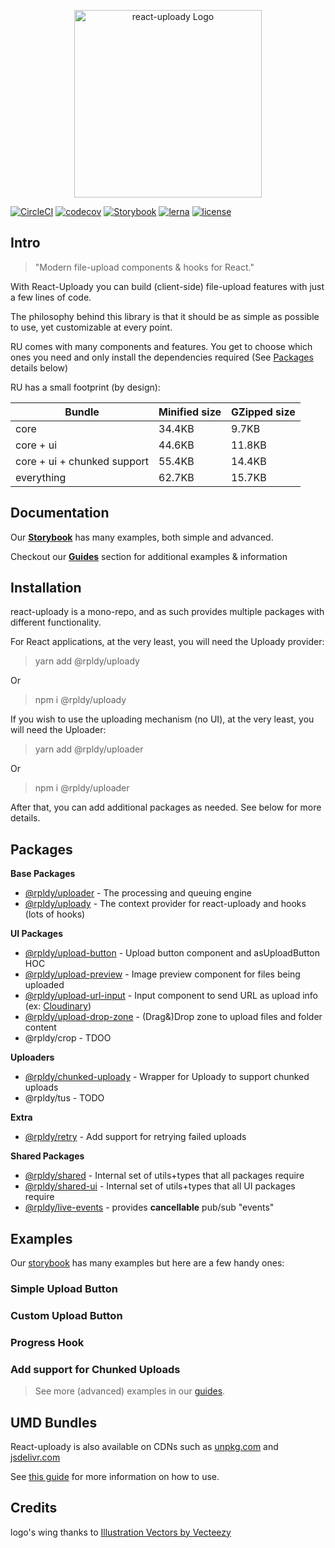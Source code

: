 <p align="center">
    <img src="https://res.cloudinary.com/yoav-cloud/image/upload/w_400/v22212321/icons/react-uploady-text-logo.png" width="300" alt='react-uploady Logo' aria-label='react-uploady' />
</p>

<p align="center">

[![CircleCI](https://circleci.com/gh/yoavniran/react-uploady.svg?style=svg)](https://circleci.com/gh/yoavniran/react-uploady)
[![codecov](https://codecov.io/gh/yoavniran/react-uploady/branch/master/graph/badge.svg)](https://codecov.io/gh/yoavniran/react-uploady)
[![Storybook](https://cdn.jsdelivr.net/gh/storybookjs/yoavniran@react-uploady/badge/badge-storybook.svg)](https://react-uploady-storybook.netlify.com/)
[![lerna](https://img.shields.io/badge/maintained%20with-lerna-cc00ff.svg)](https://lerna.js.org/)
[![license](https://img.shields.io/github/license/yoavniran/react-uploady?color=blue&style=plastic)](https://github.com/yoavniran/react-uploady/blob/master/LICENCE)

</p>

## Intro

> "Modern file-upload components & hooks for React."

With React-Uploady you can build (client-side) file-upload features with just a few lines of code.

The philosophy behind this library is that it should be as simple as possible to use, yet customizable at every point. 

RU comes with many components and features. 
You get to choose which ones you need and only install the dependencies required (See [Packages](#packages) details below)

RU has a small footprint (by design):

| Bundle         | Minified size | GZipped size
| -------------- | ------------- | -------------
| core                         | 34.4KB          | 9.7KB
| core + ui                    | 44.6KB          | 11.8KB
| core + ui + chunked support  | 55.4KB          | 14.4KB
| everything                   | 62.7KB          | 15.7KB

## Documentation

Our __[Storybook](https://react-uploady-storybook.netlify.com/)__ has many examples, both simple and advanced.

<!--TODO XXXX Need animated gif here showing storybook XXXXX-->


Checkout our __[Guides](guides)__ section for additional examples & information

## Installation

react-uploady is a mono-repo, and as such provides multiple packages with different functionality.

For React applications, at the very least, you will need the Uploady provider:

> yarn add @rpldy/uploady

Or

> npm i @rpldy/uploady

If you wish to use the uploading mechanism (no UI), at the very least, you will need the Uploader:

> yarn add @rpldy/uploader

Or

> npm i @rpldy/uploader


After that, you can add additional packages as needed. See below for more details.

## Packages

**Base Packages**

* [@rpldy/uploader](packages/uploader) - The processing and queuing engine
* [@rpldy/uploady](packages/ui/uploady) - The context provider for react-uploady and hooks (lots of hooks)

**UI Packages**
* [@rpldy/upload-button](packages/ui/upload-button) - Upload button component and asUploadButton HOC  
* [@rpldy/upload-preview](packages/ui/upload-preview) - Image preview component for files being uploaded 
* [@rpldy/upload-url-input](packages/ui/upload-url-input) - Input component to send URL as upload info (ex: [Cloudinary](https://cloudinary.com/documentation/upload_images#auto_fetching_remote_images))
* [@rpldy/upload-drop-zone](packages/ui/upload-drop-zone) - (Drag&)Drop zone to upload files and folder content
* @rpldy/crop - TDOO

**Uploaders**
* [@rpldy/chunked-uploady](packages/ui/chunked-uploady) - Wrapper for Uploady to support chunked uploads
* @rpldy/tus - TODO 

**Extra**
* [@rpldy/retry](packages/retry) - Add support for retrying failed uploads

**Shared Packages**

* [@rpldy/shared](packages/shared) - Internal set of utils+types that all packages require  
* [@rpldy/shared-ui](packages/ui/shared) - Internal set of utils+types that all UI packages require 
* [@rpldy/live-events](packages/life-events) - provides **cancellable** pub/sub "events" 


## Examples

Our [storybook](https://react-uploady-storybook.netlify.com/) has many examples but here are a few handy ones:

### Simple Upload Button

### Custom Upload Button

### Progress Hook

### Add support for Chunked Uploads


> See more (advanced) examples in our [guides](guides).

## UMD Bundles

React-uploady is also available on CDNs such as [unpkg.com](https://unpkg.com) and [jsdelivr.com](https://www.jsdelivr.com/)

<!-- TOOD: add urls here -->

See [this guide](guides/UMD.md) for more information on how to use.

## Credits

logo's wing thanks to <a href="https://www.vecteezy.com/free-vector/illustration">Illustration Vectors by Vecteezy</a>